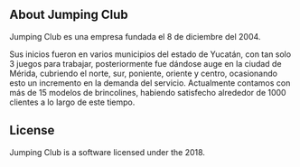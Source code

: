 ## About Jumping Club

Jumping Club es una empresa fundada el 8 de diciembre del 2004.

Sus inicios fueron en varios municipios del estado de Yucatán, con tan solo 3 juegos para trabajar, posteriormente fue dándose auge en la ciudad de Mérida, cubriendo el norte, sur, poniente, oriente y centro, ocasionando esto un incremento en la demanda del servicio. Actualmente contamos con más de 15 modelos de brincolines, habiendo satisfecho alrededor de 1000 clientes a lo largo de este tiempo.

## License

Jumping Club is a software licensed under the 2018.
